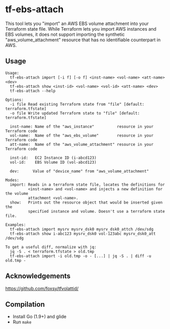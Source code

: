 
# tf-ebs-attach

This tool lets you "import" an AWS EBS volume attachment into your Terraform 
state file. While Terraform lets you import AWS instances and EBS volumes, it 
does not support importing the synthetic "aws_volume_attachment" resource that 
has no identifiable counterpart in AWS.  

## Usage
```
Usage:
  tf-ebs-attach import [-i f] [-o f] <inst-name> <vol-name> <att-name> <dev>  
  tf-ebs-attach show <inst-id> <vol-name> <vol-id> <att-name> <dev>
  tf-ebs-attach --help
  
Options:
  -i file Read existing Terraform state from "file" [default: terraform.tfstate]
  -o file Write updated Terraform state to "file" [default: terraform.tfstate]

  inst-name: Name of the "aws_instance"          resource in your Terraform code 
  vol-name:  Name of the "aws_ebs_volume"        resource in your Terraform code
  att-name:  Name of the "aws_volume_attachment" resource in your Terraform code
  
  inst-id:   EC2 Instance ID (i-abcd123)
  vol-id:    EBS Volume ID (vol-abcd123)
  
  dev:      Value of "device_name" from "aws_volume_attachment"

Modes:
  import: Reads in a terraform state file, locates the definitions for 
          <inst-name> and <vol-name> and injects a new definition for the volume 
          attachment <vol-name>. 
  show:   Prints out the resource object that would be inserted given the 
          specified instance and volume. Doesn't use a terraform state file. 

Examples:
  tf-ebs-attach import mysrv mysrv_dsk0 mysrv_dsk0_attch /dev/sdg
  tf-ebs-attach show i-abc123 mysrv_dsk0 vol-123abc mysrv_dsk0_att /dev/sdg
  
To get a useful diff, normalize with jq:
  jq -S . < terraform.tfstate > old.tmp 
  tf-ebs-attach import -i old.tmp -o - [...] | jq -S . | diff -u old.tmp -

```

## Acknowledgements

https://github.com/foxsy/tfvolattid/

## Compilation

- Install Go (1.9+) and glide
- Run `make`
